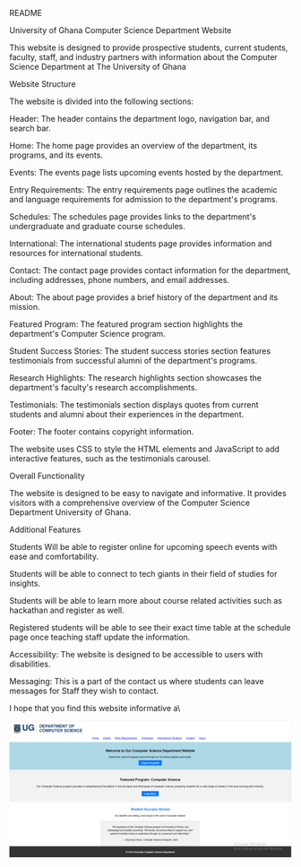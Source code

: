 
README

 University of Ghana Computer Science Department Website

This website is designed to provide prospective students, current students, faculty, staff, and industry partners with information about the Computer Science Department at The University of Ghana

Website Structure

The website is divided into the following sections:

Header: The header contains the department logo, navigation bar, and search bar.

Home: The home page provides an overview of the department, its programs, and its events.

Events: The events page lists upcoming events hosted by the department.

Entry Requirements: The entry requirements page outlines the academic and language requirements for admission to the department's programs.

Schedules: The schedules page provides links to the department's undergraduate and graduate course schedules.

International: The international students page provides information and resources for international students.

Contact: The contact page provides contact information for the department, including addresses, phone numbers, and email addresses.

About: The about page provides a brief history of the department and its mission.

Featured Program: The featured program section highlights the department's Computer Science program.

Student Success Stories: The student success stories section features testimonials from successful alumni of the department's programs.

Research Highlights: The research highlights section showcases the department's faculty's research accomplishments.

Testimonials: The testimonials section displays quotes from current students and alumni about their experiences in the department.

Footer: The footer contains copyright information.


The website uses CSS to style the HTML elements and JavaScript to add interactive features, such as the testimonials carousel.

Overall Functionality

The website is designed to be easy to navigate and informative. It provides visitors with a comprehensive overview of the Computer Science Department University of Ghana.

Additional Features

Students Will be able to register online for upcoming speech events with ease and comfortability.

Students will be able to connect to tech giants in their field of studies for insights.

Students will be able to learn more about course related activities such as hackathan and register as well.

Registered students will be able to see their exact time table at the schedule page once teaching staff update the information.

Accessibility: The website is designed to be accessible to users with disabilities.

Messaging: This is a part of the contact us where students can leave messages for Staff they wish to contact.

I hope that you find this website informative a\

![HomePage](./Website%20Images/front%20page.jpg)
